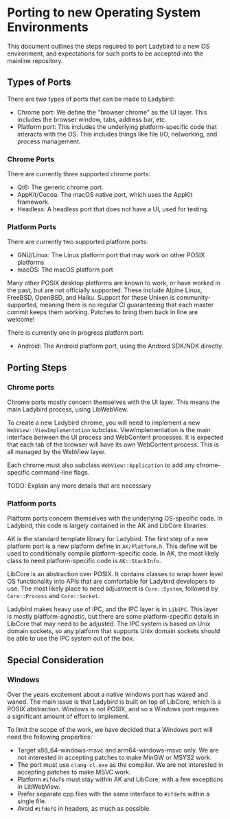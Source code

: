 # Porting to new Operating System Environments

This document outlines the steps required to port Ladybird to a new OS environment, and expectations for such ports to
be accepted into the mainline repository.

## Types of Ports

There are two types of ports that can be made to Ladybird:

- Chrome port: We define the "browser chrome" as the UI layer. This includes the browser window, tabs, address bar, etc.
- Platform port: This includes the underlying platform-specific code that interacts with the OS. This includes things like
  file I/O, networking, and process management.

### Chrome Ports

There are currently three supported chrome ports:

- Qt6: The generic chrome port.
- AppKit/Cocoa: The macOS native port, which uses the AppKit framework.
- Headless: A headless port that does not have a UI, used for testing.

### Platform Ports

There are currently two supported platform ports:

- GNU/Linux: The Linux platform port that may work on other POSIX platforms
- macOS: The macOS platform port

Many other POSIX desktop platforms are known to work, or have worked in the past, but are not officially supported.
These include Alpine Linux, FreeBSD, OpenBSD, and Haiku. Support for these Unixen is community-supported, meaning there
is no regular CI guaranteeing that each master commit keeps them working. Patches to bring them back in line
are welcome!

There is currently one in progress platform port:

- Android: The Android platform port, using the Android SDK/NDK directly.

## Porting Steps

### Chrome ports

Chrome ports mostly concern themselves with the UI layer. This means the main Ladybird process, using LibWebView.

To create a new Ladybird chrome, you will need to implement a new `WebView::ViewImplementation` subclass.
ViewImplementation is the main interface between the UI process and WebContent processes. It is expected that each tab
of the browser will have its own WebContent process. This is all managed by the WebView layer.

Each chrome must also subclass `WebView::Application` to add any chrome-specific command-line flags.

TODO: Explain any more details that are necessary

### Platform ports

Platform ports concern themselves with the underlying OS-specific code. In Ladybird, this code is largely contained in
the AK and LibCore libraries.

AK is the standard template library for Ladybird. The first step of a new platform port is a new platform define in
`AK/Platform.h`. This define will be used to conditionally compile platform-specific code. 
In AK, the most likely class to need platform-specific code is `AK::StackInfo`.

LibCore is an abstraction over POSIX. It contains classes to wrap lower level OS functionality into APIs that are
comfortable for Ladybird developers to use. The most likely place to need adjustment is `Core::System`, followed by
`Core::Process` and `Core::Socket`.

Ladybird makes heavy use of IPC, and the IPC layer is in `LibIPC`. This layer is mostly platform-agnostic, but there are
some platform-specific details in LibCore that may need to be adjusted. The IPC system is based on Unix domain sockets,
so  any platform that supports Unix domain sockets should be able to use the IPC system out of the box.

## Special Consideration

### Windows

Over the years excitement about a native windows port has waxed and waned. The main issue is that Ladybird is built on
top of LibCore, which is a POSIX abstraction. Windows is not POSIX, and so a Windows port requires a significant amount
of effort to implement.

To limit the scope of the work, we have decided that a Windows port will need the following properties:

- Target x86_64-windows-msvc and arm64-windows-msvc only. We are not interested in accepting patches to make MinGW or MSYS2 work.
- The port must use `clang-cl.exe` as the compiler. We are not interested in accepting patches to make MSVC work.
- Platform `#ifdef`s must stay within AK and LibCore, with a few exceptions in LibWebView.
- Prefer separate cpp files with the same interface to `#ifdef`s within a single file.
- Avoid `#ifdef`s in headers, as much as possible.
